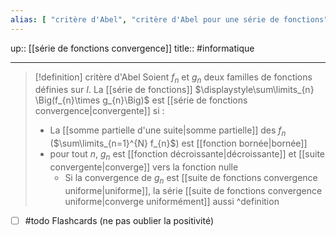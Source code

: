 ```yaml
---
alias: [ "critère d'Abel", "critère d'Abel pour une série de fonctions" ]
---
```

up:: [[série de fonctions convergence]]
title::
#informatique 

---

> [!definition] critère d'Abel
> Soient $f_{n}$ et $g_{n}$ deux familles de fonctions définies sur $I$.
> La [[série de fonctions]] $\displaystyle\sum\limits_{n} \Big(f_{n}\times g_{n}\Big)$ est [[série de fonctions convergence|convergente]] si :
>  - La [[somme partielle d'une suite|somme partielle]] des $f_{n}$ ($\sum\limits_{n=1}^{N}  f_{n}$) est [[fonction bornée|bornée]]
>  - pour tout $n$, $g_{n}$ est [[fonction décroissante|décroissante]] et [[suite convergente|converge]] vers la fonction nulle
>      - Si la convergence de $g_{n}$ est [[suite de fonctions convergence uniforme|uniforme]], la série [[suite de fonctions convergence uniforme|converge uniformément]] aussi
^definition

 - [ ] #todo Flashcards (ne pas oublier la positivité)

